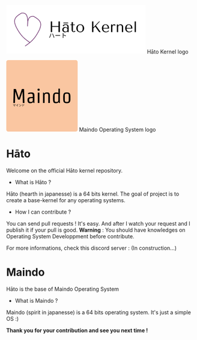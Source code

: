 ![banner](imgPresentation/hatoLogo.png)
Hāto Kernel logo

![logo](imgPresentation/maindoLogo.png)
Maindo Operating System logo

# Hāto
Welcome on the official Hāto kernel repository.

+ What is Hāto ?

Hāto (hearth in japanesse) is a 64 bits kernel. The goal of project is to create a base-kernel for any operating systems.

+ How I can contribute ?

You can send pull requests ! It's easy. And after I watch your request and I publish it if your pull is good.
**Warning** : You should have knowledges on Operating System Developpment before contribute.

For more informations, check this discord server : (In construction...)

# Maindo

Hāto is the base of Maindo Operating System

+ What is Maindo ?

Maindo (spirit in japanesse) is a 64 bits operating system. It's just a simple OS :)

**Thank you for your contribution and see you next time !**
